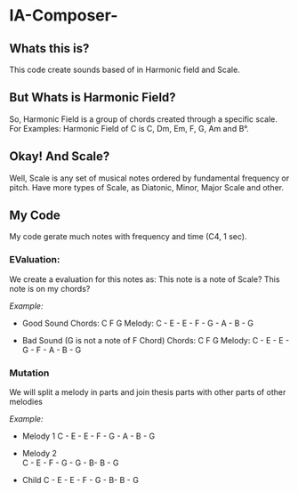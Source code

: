 # IA-Composer-

## Whats this is?

This code create sounds based of in Harmonic field and Scale.

## But Whats is Harmonic Field?

So, Harmonic Field is a group of chords created through a specific scale. For Examples: Harmonic Field of C is C, Dm, Em, F, G, Am and B°.


## Okay! And Scale?

Well, Scale is any set of musical notes ordered by fundamental frequency or pitch. Have more types of Scale, as Diatonic, Minor, Major Scale and other.  

## My Code

My code gerate much notes with frequency and time (C4, 1 sec).

### EValuation:

We create a evaluation for this notes as: This note is a note of Scale? This note is on my chords? 

*Example:*

- Good Sound
Chords:  C             F            G
Melody:  C - E  -  E - F - G  - A - B - G

- Bad Sound (G is not a note of F Chord)
Chords:  C             F            G
Melody:  C - E  -  E - G - F  - A - B - G

### Mutation

We will split a melody in parts and join thesis parts with other parts of other melodies

*Example:*

- Melody 1
C - E  -  E - F - G  - A - B - G

- Melody 2         
C - E  -  F - G - G - B- B - G 

- Child
C - E  -  E - F - G - B- B - G 





